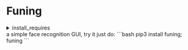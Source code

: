 # Funing
<details>
    <summary>
        install_requires
    </summary>  
```python
install_requires=[
    ########################################################################
    # 'opencv-python',                                                     #
    # 'dlib',                                                              #
    # 'face-recognition',                                                  #
    ########################################################################
    # Installing them on Windows requires installing Visual Studio, so you #
    # should install them manually, and it will guide you when the app     #
    # starts.                                                              #
    ########################################################################
    'language_data',
    'langcodes',
    'pony',
    'pyyaml',
]
```
</details>
a simple face recognition GUI, try it just do:  
```bash
pip3 install funing; funing
```